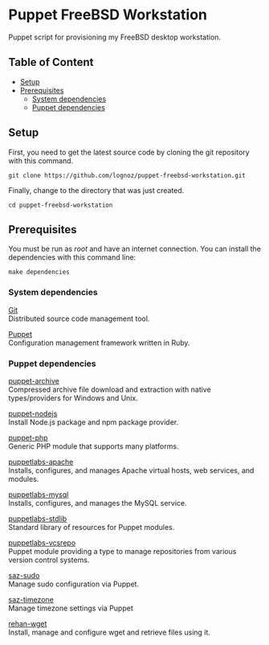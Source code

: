 # Puppet FreeBSD Workstation

Puppet script for provisioning my FreeBSD desktop workstation.

## Table of Content
- [Setup](#setup)
- [Prerequisites](#prerequisites)
  - [System dependencies](#system-dependencies)
  - [Puppet dependencies](#puppet-dependencies)

## Setup

First, you need to get the latest source code by cloning the git repository with this command.
```
git clone https://github.com/lognoz/puppet-freebsd-workstation.git
```

Finally, change to the directory that was just created.
```
cd puppet-freebsd-workstation
```

## Prerequisites

You must be run as *root* and have an internet connection. You can install the dependencies with this command line:
```
make dependencies
```

### System dependencies

[Git](https://www.freshports.org/devel/git) <br/>
Distributed source code management tool.

[Puppet](https://www.freshports.org/sysutils/puppet6) <br/>
Configuration management framework written in Ruby.

### Puppet dependencies

[puppet-archive](https://forge.puppet.com/modules/puppet/archive) <br/>
Compressed archive file download and extraction with native types/providers for Windows and Unix.

[puppet-nodejs](https://forge.puppet.com/modules/puppet/nodejs) <br/>
Install Node.js package and npm package provider.

[puppet-php](https://forge.puppet.com/modules/puppet/php) <br/>
Generic PHP module that supports many platforms.

[puppetlabs-apache](https://forge.puppet.com/modules/puppetlabs/apache) <br/>
Installs, configures, and manages Apache virtual hosts, web services, and modules.

[puppetlabs-mysql](https://forge.puppet.com/modules/puppetlabs/mysql) <br/>
Installs, configures, and manages the MySQL service.

[puppetlabs-stdlib](https://forge.puppet.com/modules/puppetlabs/stdlib) <br/>
Standard library of resources for Puppet modules.

[puppetlabs-vcsrepo](https://forge.puppet.com/modules/puppetlabs/vcsrepo) <br/>
Puppet module providing a type to manage repositories from various version control systems.

[saz-sudo](https://forge.puppet.com/modules/saz/sudo) <br/>
Manage sudo configuration via Puppet.

[saz-timezone](https://forge.puppet.com/modules/saz/timezone) <br/>
Manage timezone settings via Puppet

[rehan-wget](https://forge.puppet.com/modules/rehan/wget) <br/>
Install, manage and configure wget and retrieve files using it.
